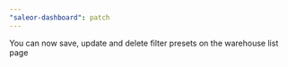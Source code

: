 ```yaml
---
"saleor-dashboard": patch
---
```


You can now save, update and delete filter presets on the warehouse list page
